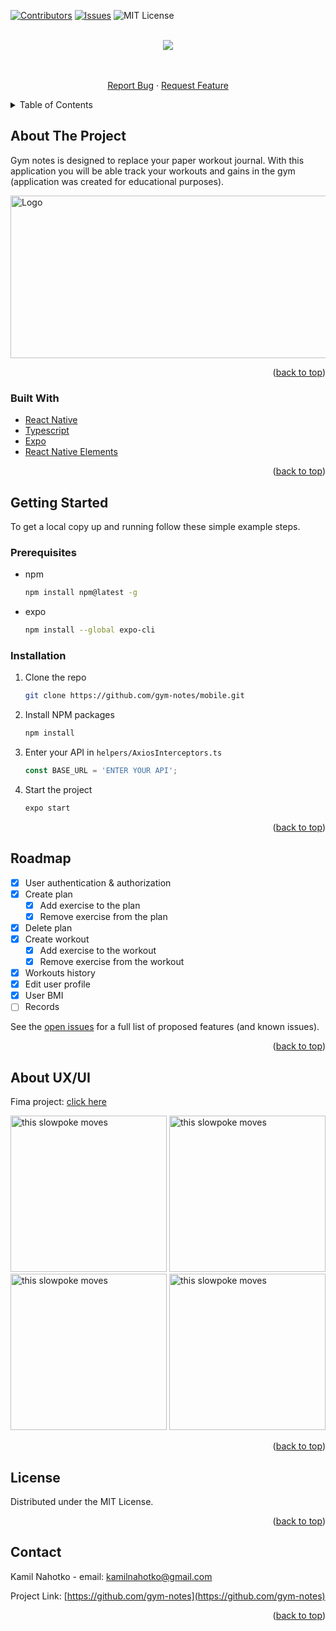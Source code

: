 <div id="top"></div>

[![Contributors][contributors-shield]][contributors-url]
[![Issues][issues-shield]][issues-url]
![MIT License][license-shield]

<!-- PROJECT LOGO -->
<br />
<div align="center">
  <a href="https://github.com/gym-notes">
    <img src="https://socialify.git.ci/gym-notes/mobile/image?description=1&descriptionEditable=&language=1&name=1&owner=1&pattern=Charlie%20Brown&theme=Dark">
  </a>

  <p align="center">
    <br />
    <br />
    <a href="https://github.com/gym-notes/mobile/issues">Report Bug</a>
    ·
    <a href="https://github.com/gym-notes/mobile/issues">Request Feature</a>
  </p>
</div>

<!-- TABLE OF CONTENTS -->
<details>
  <summary>Table of Contents</summary>
  <ol>
    <li>
      <a href="#about-the-project">About The Project</a>
      <ul>
        <li><a href="#built-with">Built With</a></li>
      </ul>
    </li>
    <li>
      <a href="#getting-started">Getting Started</a>
      <ul>
        <li><a href="#prerequisites">Prerequisites</a></li>
        <li><a href="#installation">Installation</a></li>
      </ul>
    </li>
    <li><a href="#roadmap">Roadmap</a></li>
    <li><a href="#about-uxui">About UX/UI</a></li>
    <li><a href="#license">License</a></li>
    <li><a href="#contact">Contact</a></li>
  </ol>
</details>

<!-- ABOUT THE PROJECT -->

## About The Project

Gym notes is designed to replace your paper workout journal. With this application you will be able track
your workouts and gains in the gym (application was created for educational purposes).

<img src="https://i.imgur.com/4G5jh7Z.png" alt="Logo" width="560" height="260">

<p align="right">(<a href="#top">back to top</a>)</p>

### Built With

- [React Native](https://reactnative.dev/)
- [Typescript](https://www.typescriptlang.org/)
- [Expo](https://expo.dev/)
- [React Native Elements](https://reactnativeelements.com/)

<p align="right">(<a href="#top">back to top</a>)</p>

<!-- GETTING STARTED -->

## Getting Started

To get a local copy up and running follow these simple example steps.

### Prerequisites

- npm
  ```sh
  npm install npm@latest -g
  ```
- expo
  ```sh
  npm install --global expo-cli
  ```

### Installation

1. Clone the repo
   ```sh
   git clone https://github.com/gym-notes/mobile.git
   ```
2. Install NPM packages
   ```sh
   npm install
   ```
3. Enter your API in `helpers/AxiosInterceptors.ts`
   ```js
   const BASE_URL = 'ENTER YOUR API';
   ```
4. Start the project
   ```sh
   expo start
   ```

<p align="right">(<a href="#top">back to top</a>)</p>

<!-- ROADMAP -->

## Roadmap

- [x] User authentication & authorization
- [x] Create plan
  - [x] Add exercise to the plan
  - [x] Remove exercise from the plan
- [x] Delete plan
- [x] Create workout
  - [x] Add exercise to the workout
  - [x] Remove exercise from the workout
- [x] Workouts history
- [x] Edit user profile
- [x] User BMI
- [ ] Records

See the [open issues](https://github.com/github_username/repo_name/issues) for a full list of proposed features (and known issues).

<p align="right">(<a href="#top">back to top</a>)</p>

<!-- About -->

## About UX/UI

Fima project: <a href="https://www.figma.com/file/tRgrxMM6VpePHbGgyy4J66/gym-notes?node-id=2%3A156">click here</a>

<img src="https://i.imgur.com/vP5Cix2.gif" alt="this slowpoke moves"  width="250" />
<img src="https://i.imgur.com/1hzApsH.gif" alt="this slowpoke moves"  width="250" />
<br>
<img src="https://i.imgur.com/YlGgJe1.gif" alt="this slowpoke moves"  width="250" />
<img src="https://i.imgur.com/YSlDzHQ.gif" alt="this slowpoke moves"  width="250" />


<p align="right">(<a href="#top">back to top</a>)</p>

<!-- LICENSE -->

## License

Distributed under the MIT License.

<p align="right">(<a href="#top">back to top</a>)</p>

<!-- CONTACT -->

## Contact

Kamil Nahotko - email: kamilnahotko@gmail.com

Project Link: [https://github.com/gym-notes](https://github.com/gym-notes)

<p align="right">(<a href="#top">back to top</a>)</p>

<!-- MARKDOWN LINKS & IMAGES -->
<!-- https://www.markdownguide.org/basic-syntax/#reference-style-links -->

[contributors-shield]: https://img.shields.io/github/contributors/gym-notes/mobile.svg?style=for-the-badge
[contributors-url]: https://github.com/gym-notes/mobile/graphs/contributors
[issues-shield]: https://img.shields.io/github/issues/gym-notes/mobile.svg?style=for-the-badge
[issues-url]: https://github.com/gym-notes/mobile/issues
[license-shield]: https://img.shields.io/github/license/gym-notes/mobile.svg?style=for-the-badge

